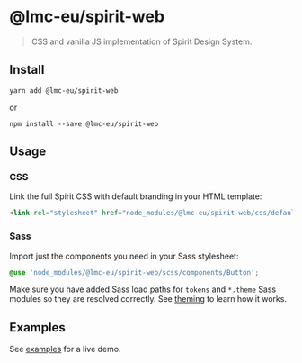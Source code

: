 # @lmc-eu/spirit-web

> CSS and vanilla JS implementation of Spirit Design System.

## Install

```shell
yarn add @lmc-eu/spirit-web
```

or

```shell
npm install --save @lmc-eu/spirit-web
```

## Usage

### CSS

Link the full Spirit CSS with default branding in your HTML template:

```html
<link rel="stylesheet" href="node_modules/@lmc-eu/spirit-web/css/default/components.min.css" />
```

### Sass

Import just the components you need in your Sass stylesheet:

```scss
@use 'node_modules/@lmc-eu/spirit-web/scss/components/Button';
```

Make sure you have added Sass load paths for `tokens` and `*.theme` Sass
modules so they are resolved correctly. See [theming] to learn how it works.

## Examples

See [examples] for a live demo.

[theming]: https://github.com/lmc-eu/spirit-design-system/blob/main/src/web/THEMING.md
[examples]: https://github.com/lmc-eu/spirit-design-system/tree/main/examples/web
